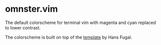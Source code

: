 # omnster.vim

The default colorscheme for terminal vim with magenta and cyan replaced to lower contrast.

The colorscheme is built on top of the [template][] by Hans Fugal.

  [template]: http://www.vim.org/scripts/script.php?script_id=106
